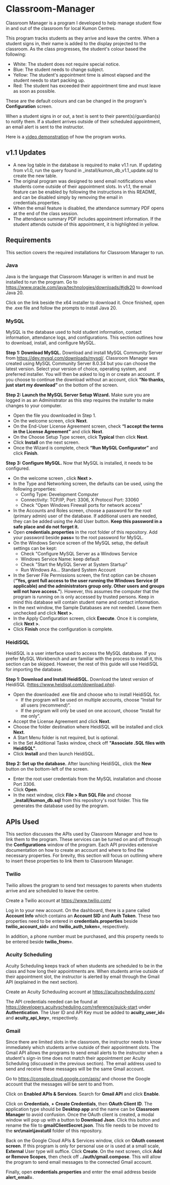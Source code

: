 # Classroom-Manager 
Classroom Manager is a program I developed to help manage student flow in and out of the classroom for local Kumon Centres.  

This program tracks students as they arrive and leave the centre.  When a student signs in, their name is added to the display projected to the classroom.  As the class progresses, the student's colour based the following:
- White: The student does not require special notice.
- Blue: The student needs to change subject.
- Yellow: The student's appointment time is almost elapsed and the student needs to start packing up.
- Red: The student has exceeded their appointment time and must leave as soon as possible.

These are the default colours and can be changed in the program's **Configuration** screen.

When a student signs in or out, a text is sent to their parent(s)/guardian(s) to notify them.  If a student arrives outside of their scheduled appointment, an email alert is sent to the instructor.

Here is a [video demonstration](Demo.mkv) of how the program works.


## v1.1 Updates
- A new log table in the database is required to make v1.1 run.  If updating from v1.0, run the query found in _install/kumon_db_v1.1_update.sql to create the new table.
- The original program was designed to send email notifications when students come outside of their appointment slots.  In v1.1, the email feature can be enabled by following the instructions in this README, and can be disabled simply by removing the email in credentials.properties.
- When the email feature is disabled, the attendance summary PDF opens at the end of the class session.
- The attendance summary PDF includes appointment information.  If the student attends outside of this appointment, it is highlighted in yellow.


## Requirements
This section covers the required installations for Classroom Manager to run.

### Java
Java is the language that Classroom Manager is written in and must be installed to run the program.  Go to https://www.oracle.com/java/technologies/downloads/#jdk20 to download Java 20.

Click on the link beside the x64 installer to download it. Once finished, open the .exe file and follow the prompts to install Java 20.

### MySQL
MySQL is the database used to hold student information, contact information, attendance logs, and configurations. This section outlines how to download, install, and configure MySQL.

**Step 1: Download MySQL.**  Download and install MySQL Community Server from https://dev.mysql.com/downloads/mysql/. Classroom Manager was created using MySQL Community Server 8.0.34 but you can choose the latest version. Select your version of choice, operating system, and preferred installer.
You will then be asked to log in or create an account. If you choose to continue the download without an account, click **“No thanks, just start my download”** on the bottom of the screen.

**Step 2: Launch the MySQL Server Setup Wizard.**  Make sure you are logged in as an Administrator as this step requires the installer to make changes to your computer.
- Open the file you downloaded in Step 1.
- On the welcome screen, click **Next**.
- On the End-User License Agreement screen, check **“I accept the terms in the License Agreement”** and click **Next**.
- On the Choose Setup Type screen, click **Typical** then click **Next**.
- Click **Install** on the next screen.
- Once the Wizard is complete, check **“Run MySQL Configurator”** and click **Finish**.

**Step 3: Configure MySQL.**  Now that MySQL is installed, it needs to be configured.
- On the welcome screen , click **Next >**.
- In the Type and Networking screen, the defaults can be used, using the following properties:
   - Config Type: Development Computer
   - Connectivity: TCP/IP, Port: 3306, X Protocol Port: 33060
   - Check "Open Windows Firewall ports for network access"
- In the Accounts and Roles screen, choose a password for the root (primary admin) user of the database. If additional users are needed, they can be added using the Add User button. **Keep this password in a safe place and do not forget it.**
- Open **credentials.properties** in the root folder of this repository. Add your password beside **pass=** to the root password for MySQL.
- On the Windows Service screen of the MySQL setup, the default settings can be kept:
   - Check "Configure MySQL Server as a Windows Service
   - Windows Service Name: keep default
   - Check "Start the MySQL Server at System Startup"
   - Run Windows As... Standard System Account
- In the Server File Permissions screen, the first option can be chosen (**“Yes, grant full access to the user running the Windows Service (if applicable) and the administrators group only. Other users and groups will not have access.”**). However, this assumes the computer that the program is running on is only accessed by trusted persons. Keep in mind this database will contain student name and contact information.
- In the next window, the Sample Databases are not needed. Leave them unchecked and click **Next >**.
- In the Apply Configuration screen, click **Execute**. Once it is complete, click **Next >**.
- Click **Finish** once the configuration is complete.

### HeidiSQL
HeidiSQL is a user interface used to access the MySQL database. If you prefer MySQL Workbench and are familiar with the process to install it, this section can be skipped. However, the rest of this guide will use HeidiSQL for importing the database.

**Step 1: Download and Install HeidiSQL.**  Download the latest version of HeidiSQL (https://www.heidisql.com/download.php).
- Open the downloaded .exe file and choose who to install HeidiSQL for.
   - If the program will be used on multiple accounts, choose “Install for all users (recommend)”.
   - If the program will only be used on one account, choose “Install for me only”.
- Accept the License Agreement and click **Next**.
- Choose the folder destination where HeidiSQL will be installed and click **Next**.
- A Start Menu folder is not required, but is optional.
- In the Set Additional Tasks window, check off **"Associate .SQL files with HeidiSQL"**.
- Click **Install** and then launch HeidiSQL.

**Step 2: Set up the database.**  After launching HeidiSQL, click the **New** button on the bottom-left of the screen.
- Enter the root user credentials from the MySQL installation and choose Port 3306.
- Click **Open**.
- In the next window, click **File > Run SQL File** and choose **_install/kumon_db.sql** from this repository's root folder.  This file generates the database used by the program.


## APIs Used
This section discusses the APIs used by Classroom Manager and how to link them to the program.  These services can be turned on and off through the **Configurations** window of the program.  Each API provides extensive documentation on how to create an account and where to find the necessary properties.  For brevity, this section will focus on outlining where to insert these properties to link them to Classroom Manager.

### Twilio 
Twilio allows the program to send text messages to parents when students arrive and are scheduled to leave the centre.

Create a Twilio account at https://www.twilio.com/

Log in to your new account.  On the dashboard, there is a pane called **Account Info** which contains an **Account SID** and **Auth Token**.  These two properties need to be entered in **credentials.properties** beside **twilio_account_sid=** and **twilio_auth_token=**, respectively.

In addition, a phone number must be purchased, and this property needs to be entered beside **twilio_from=**.

### Acuity Scheduling
Acuity Scheduling keeps track of when students are scheduled to be in the class and how long their appointments are.  When students arrive outside of their appointment slot, the instructor is alerted by email through the Gmail API (explained in the next section).

Create an Acuity Scheduuling account at https://acuityscheduling.com/

The API credentials needed can be found at https://developers.acuityscheduling.com/reference/quick-start under **Authentication**.  The User ID and API Key must be added to **acuity_user_id=** and **acuity_api_key=**, respectively.

### Gmail
Since there are limited slots in the classroom, the instructor needs to know immediately which students arrive outside of their appointment slots.  The Gmail API allows the programs to send email alerts to the instructor when a student's sign-in time does not match their appointment per Acuity Scheduling (discussed in the previous section).  The email address used to send and receive these messages will be the same Gmail account.

Go to https://console.cloud.google.com/apis/ and choose the Google account that the messages will be sent to and from.

Click on **Enabled APIs & Services**.  Search for **Gmail API** and click **Enable**.

Click on **Credentials**, **+ Create Credentials**, then **OAuth Client ID**.  The application type should be **Desktop app** and the name can be **Classroom Manager** to avoid confusion.  Once the OAuth client is created, a modal window will pop up with a button to **Download Json**.  Click this button and rename the file to **gmailClientSecret.json**.  This file needs to be moved to the **src\main\java\util** folder of this repository.

Back on the Google Cloud APIs & Services window, click on **OAuth consent screen**.  If this program is only for personal use or is used at a small scale, **External** User type will suffice.  Click **Create**.  On the next screen, click **Add or Remove Scopes**, then check off **../auth/gmail.compose**.  This will allow the program to send email messages to the connected Gmail account.

Finally, open **credentials.properties** and enter the email address beside **alert_email=**.
